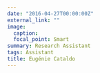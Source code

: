 ```yaml
---
date: "2016-04-27T00:00:00Z"
external_link: ""
image:
  caption: 
  focal_point: Smart
summary: Research Assistant
tags: Assistant
title: Eugénie Cataldo
---
```

